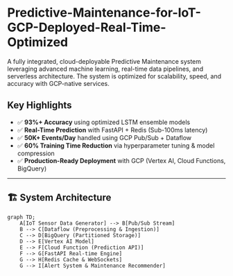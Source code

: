 # Predictive-Maintenance-for-IoT-GCP-Deployed-Real-Time-Optimized
A fully integrated, cloud-deployable Predictive Maintenance system leveraging advanced machine learning, real-time data pipelines, and serverless architecture. The system is optimized for scalability, speed, and accuracy with GCP-native services.

##  Key Highlights

- ✅ **93%+ Accuracy** using optimized LSTM ensemble models
- ✅ **Real-Time Prediction** with FastAPI + Redis (Sub-100ms latency)
- ✅ **50K+ Events/Day** handled using GCP Pub/Sub + Dataflow
- ✅ **60% Training Time Reduction** via hyperparameter tuning & model compression
- ✅ **Production-Ready Deployment** with GCP (Vertex AI, Cloud Functions, BigQuery)

---
## 🏗️ System Architecture

```mermaid
graph TD;
    A[IoT Sensor Data Generator] --> B[Pub/Sub Stream]
    B --> C[Dataflow (Preprocessing & Ingestion)]
    C --> D[BigQuery (Partitioned Storage)]
    D --> E[Vertex AI Model]
    E --> F[Cloud Function (Prediction API)]
    F --> G[FastAPI Real-time Engine]
    G --> H[Redis Cache & WebSockets]
    G --> I[Alert System & Maintenance Recommender]
